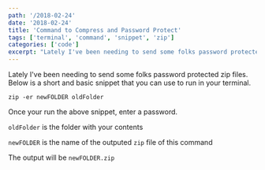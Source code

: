 ```yaml
---
path: '/2018-02-24'
date: '2018-02-24'
title: 'Command to Compress and Password Protect'
tags: ['terminal', 'command', 'snippet', 'zip']
categories: ['code']
excerpt: "Lately I've been needing to send some folks password protected zip files..."
---
```


Lately I've been needing to send some folks password protected zip files. Below is a short and basic snippet that you can use to run in your terminal.

```bash{numberLines: true}
zip -er newFOLDER oldFolder
```

Once your run the above snippet, enter a password.

`oldFolder` is the folder with your contents

`newFOLDER` is the name of the outputed `zip` file of this command

The output  will be `newFOLDER.zip`
